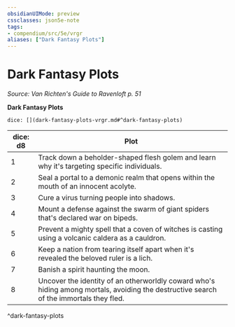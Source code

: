 ```yaml
---
obsidianUIMode: preview
cssclasses: json5e-note
tags:
- compendium/src/5e/vrgr
aliases: ["Dark Fantasy Plots"]
---
```

# Dark Fantasy Plots
*Source: Van Richten's Guide to Ravenloft p. 51* 

**Dark Fantasy Plots**

`dice: [](dark-fantasy-plots-vrgr.md#^dark-fantasy-plots)`

| dice: d8 | Plot |
|----------|------|
| 1 | Track down a beholder-shaped flesh golem and learn why it's targeting specific individuals. |
| 2 | Seal a portal to a demonic realm that opens within the mouth of an innocent acolyte. |
| 3 | Cure a virus turning people into shadows. |
| 4 | Mount a defense against the swarm of giant spiders that's declared war on bipeds. |
| 5 | Prevent a mighty spell that a coven of witches is casting using a volcanic caldera as a cauldron. |
| 6 | Keep a nation from tearing itself apart when it's revealed the beloved ruler is a lich. |
| 7 | Banish a spirit haunting the moon. |
| 8 | Uncover the identity of an otherworldly coward who's hiding among mortals, avoiding the destructive search of the immortals they fled. |
^dark-fantasy-plots